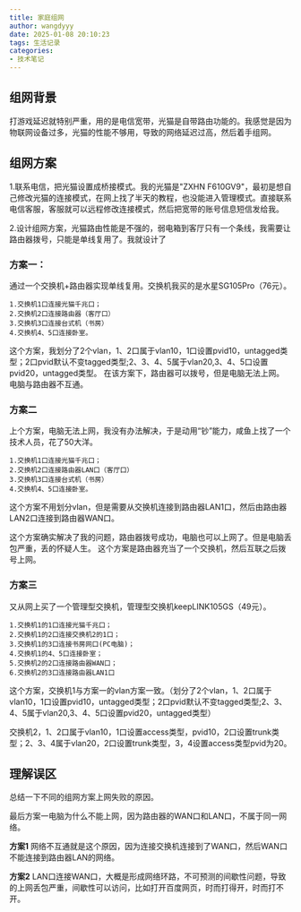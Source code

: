 ```yaml
---
title: 家庭组网
author: wangdyyy
date: 2025-01-08 20:10:23
tags: 生活记录
categories:
- 技术笔记
---
```




## 组网背景
打游戏延迟就特别严重，用的是电信宽带，光猫是自带路由功能的。我感觉是因为物联网设备过多，光猫的性能不够用，导致的网络延迟过高，然后着手组网。

## 组网方案

1.联系电信，把光猫设置成桥接模式。我的光猫是"ZXHN F610GV9"，最初是想自己修改光猫的连接模式，在网上找了半天的教程，也没能进入管理模式。直接联系电信客服，客服就可以远程修改连接模式，然后把宽带的账号信息短信发给我。

2.设计组网方案，光猫路由性能是不强的，弱电箱到客厅只有一个条线，我需要让路由器拨号，只能是单线复用了。我就设计了
### 方案一：
通过一个交换机+路由器实现单线复用。交换机我买的是水星SG105Pro（76元）。
```
1.交换机1口连接光猫千兆口；
2.交换机2口连接路由器（客厅口）
3.交换机3口连接台式机（书房）
4.交换机4、5口连接卧室。
```
这个方案，我划分了2个vlan，1、2口属于vlan10，1口设置pvid10，untagged类型；2口pvid默认不变tagged类型;2、3、4、5属于vlan20,3、4、5口设置pvid20，untagged类型。
在该方案下，路由器可以拨号，但是电脑无法上网。电脑与路由器不互通。
### 方案二

上个方案，电脑无法上网，我没有办法解决，于是动用“钞”能力，咸鱼上找了一个技术人员，花了50大洋。

```
1.交换机1口连接光猫千兆口；
2.交换机2口连接路由器LAN口（客厅口）
3.交换机3口连接台式机（书房）
4.交换机4、5口连接卧室。
```
这个方案不用划分vlan，但是需要从交换机连接到路由器LAN1口，然后由路由器LAN2口连接到路由器WAN口。

这个方案确实解决了我的问题，路由器拨号成功，电脑也可以上网了。但是电脑丢包严重，丢的怀疑人生。
这个方案是路由器充当了一个交换机，然后互联之后拨号上网。

### 方案三

又从网上买了一个管理型交换机，管理型交换机keepLINK105GS（49元）。
```
1.交换机1的1口连接光猫千兆口；
2.交换机1的2口连接交换机2的1口；
3.交换机1的3口连接书房网口(PC电脑)；
4.交换机1的4、5口连接卧室；
5.交换机2的2口连接路由器WAN口；
6.交换机2的3口连接路由器LAN1口
```
这个方案，交换机1与方案一的vlan方案一致。（划分了2个vlan，1、2口属于vlan10，1口设置pvid10，untagged类型；2口pvid默认不变tagged类型;2、3、4、5属于vlan20,3、4、5口设置pvid20，untagged类型）

交换机2，1、2口属于vlan10，1口设置access类型，pvid10，2口设置trunk类型；2、3、4属于vlan20，2口设置trunk类型，3，4设置access类型pvid为20。


## 理解误区

总结一下不同的组网方案上网失败的原因。

最后方案一电脑为什么不能上网，因为路由器的WAN口和LAN口，不属于同一网络。

**方案1** 网络不互通就是这个原因，因为连接交换机连接到了WAN口，然后WAN口不能连接到路由器LAN的网络。

**方案2** LAN口连接WAN口，大概是形成网络环路，不可预测的间歇性问题，导致的上网丢包严重，间歇性可以访问，比如打开百度网页，时而打得开，时而打不开。